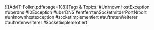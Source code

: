 
![[AdvIT-Folien.pdf#page=108]]Tags & Topics:
   #UnknownHostException
   #uberdns
   #IOException
   #uberDNS
   #entferntenSocketmitderPortNrport
   #unknownhostexception
   #socketimplementiert
   #auftretenWeiterer
   #auftretenweiterer
   #Socketimplementiert